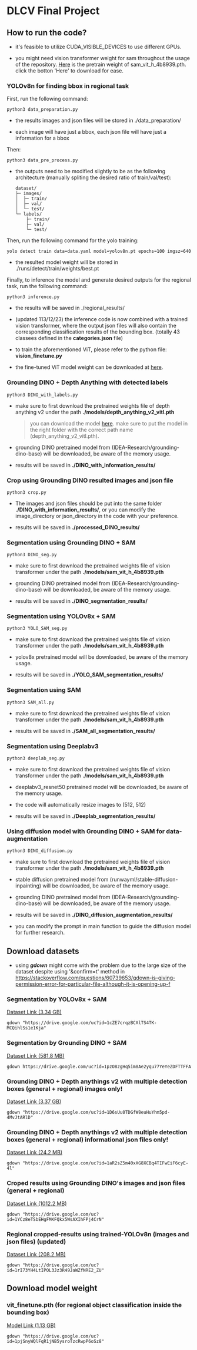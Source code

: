 # DLCV Final Project

## How to run the code?
* it's feasible to utilize CUDA_VISIBLE_DEVICES to use different GPUs.

* you might need vision transformer weight for sam throughout the usage of the repository. [Here](https://www.google.com/url?sa=t&source=web&rct=j&opi=89978449&url=https://dl.fbaipublicfiles.com/segment_anything/sam_vit_h_4b8939.pth&ved=2ahUKEwj9sI2KoaqKAxWhQfUHHXjJNQUQFnoECB4QAQ&usg=AOvVaw29bUYaHDECwvcL5oJ3N4Ev) is the pretrain weight of sam_vit_h_4b8939.pth. click the botton 'Here' to download for ease.

### YOLOv8n for finding bbox in regional task
First, run the following command:

    python3 data_preparation.py

* the results images and json files will be stored in ./data_preparation/ 

* each image will have just a bbox, each json file will have just a information for a bbox

Then:

    python3 data_pre_process.py

* the outputs need to be modified slightly to be as the following architecture (manually spliting the desired ratio of train/val/test):
    ```    
    dataset/
    ├─ images/
    │  ├─ train/
    │  ├─ val/
    │  └─ test/
    └─ labels/
        ├─ train/
        ├─ val/
        └─ test/
    ```
Then, run the following command for the yolo training:

    yolo detect train data=data.yaml model=yolov8n.pt epochs=100 imgsz=640

* the resulted model weight will be stored in ./runs/detect/train/weights/best.pt

Finally, to inference the model and generate desired outputs for the regional task, run the following command:

    python3 inference.py

* the results will be saved in ./regional_results/

* (updated 113/12/23) the inference code is now combined with a trained vision transformer, where the output json files will also contain the corresponding classification results of the bounding box. (totally 43 classees defined in the **categories.json** file)

* to train the aforementioned ViT, please refer to the python file: **vision_finetune.py**

* the fine-tuned ViT model weight can be downloaded at [here](#1).

### Grounding DINO + Depth Anything with detected labels 

    python3 DINO_with_labels.py

* make sure to first download the pretrained weights file of depth anything v2 under the path **./models/depth_anything_v2_vitl.pth**
    
    > you can download the model [here](https://huggingface.co/depth-anything/Depth-Anything-V2-Large/resolve/main/depth_anything_v2_vitl.pth?download=true). make sure to put the model in the right folder with the correct path name (depth_anything_v2_vitl.pth).

* grounding DINO pretrained model from (IDEA-Research/grounding-dino-base) will be downloaded, be aware of the memory usage.

* results will be saved in **./DINO_with_information_results/**

### Crop using Grounding DINO resulted images and json file 

    python3 crop.py

* The images and json files should be put into the same folder **./DINO_with_information_results/**, or you can modify the image_directory or json_directory in the code with your preference. 

* results will be saved in **./processed_DINO_results/**

### Segmentation using Grounding DINO + SAM

    python3 DINO_seg.py

* make sure to first download the pretrained weights file of vision transformer under the path **./models/sam_vit_h_4b8939.pth**

* grounding DINO pretrained model from (IDEA-Research/grounding-dino-base) will be downloaded, be aware of the memory usage.

* results will be saved in **./DINO_segmentation_results/**

### Segmentation using YOLOv8x + SAM

    python3 YOLO_SAM_seg.py

* make sure to first download the pretrained weights file of vision transformer under the path **./models/sam_vit_h_4b8939.pth**

* yolov8x pretrained model will be downloaded, be aware of the memory usage.

* results will be saved in **./YOLO_SAM_segmentation_results/**

### Segmentation using SAM

    python3 SAM_all.py

* make sure to first download the pretrained weights file of vision transformer under the path **./models/sam_vit_h_4b8939.pth**

* results will be saved in **./SAM_all_segmentation_results/**

### Segmentation using Deeplabv3

    python3 deeplab_seg.py

* make sure to first download the pretrained weights file of vision transformer under the path **./models/sam_vit_h_4b8939.pth**

* deeplabv3_resnet50 pretrained model will be downloaded, be aware of the memory usage.

* the code will automatically resize images to (512, 512)
 
* results will be saved in **./Deeplab_segmentation_results/**

### Using diffusion model with Grounding DINO + SAM for data-augmentation

    python3 DINO_diffusion.py

* make sure to first download the pretrained weights file of vision transformer under the path **./models/sam_vit_h_4b8939.pth**

* stable diffusion pretrained model from (runwayml/stable-diffusion-inpainting) will be downloaded, be aware of the memory usage.

* grounding DINO pretrained model from (IDEA-Research/grounding-dino-base) will be downloaded, be aware of the memory usage.
 
* results will be saved in **./DINO_diffusion_augmentation_results/**

* you can modify the prompt in main function to guide the diffusion model for further research.

## Download datasets

* using ***gdown*** might come with the problem due to the large size of the dataset despite using '&confirm=t' method in https://stackoverflow.com/questions/60739653/gdown-is-giving-permission-error-for-particular-file-although-it-is-opening-up-f

### Segmentation by YOLOv8x + SAM 
[Dataset Link (3.34 GB)](https://drive.google.com/file/d/1cZE7crqzBCXlTS4TK-MCQihlSs1e1Kja/view?usp=sharing)

    gdown "https://drive.google.com/uc?id=1cZE7crqzBCXlTS4TK-MCQihlSs1e1Kja"
    
### Segmentation by Grounding DINO + SAM
[Dataset Link (581.8 MB)](https://drive.google.com/file/d/1pzO8zgHq5im8Ae2yqu77YeYeZDFTTFFA/view?usp=sharing)

    gdown https://drive.google.com/uc?id=1pzO8zgHq5im8Ae2yqu77YeYeZDFTTFFA

### Grounding DINO + Depth anythings v2 with multiple detection boxes (general + regional) images only!
[Dataset Link (3.37 GB)](https://drive.google.com/file/d/1D6sUu0TDGfW8euHuYhm5pd-4MvJtARlD/view?usp=sharing)

    gdown "https://drive.google.com/uc?id=1D6sUu0TDGfW8euHuYhm5pd-4MvJtARlD"

### Grounding DINO + Depth anythings v2 with multiple detection boxes (general + regional) informational json files only!
[Dataset Link (24.2 MB)](https://drive.google.com/file/d/1aR2sZ5m40xXG8XCBq4TIFwEiF6cyE-4l/view?usp=sharing)

    gdown "https://drive.google.com/uc?id=1aR2sZ5m40xXG8XCBq4TIFwEiF6cyE-4l"

### Croped results using Grounding DINO's images and json files (general + regional)
[Dataset Link (1012.2 MB)](https://drive.google.com/file/d/1YCz8eTSbEHgFMKFQkx5WsAXIhFPj4CrN/view?usp=sharing)

    gdown "https://drive.google.com/uc?id=1YCz8eTSbEHgFMKFQkx5WsAXIhFPj4CrN"

### Regional cropped-results using trained-YOLOv8n (images and json files) (updated)
[Dataset Link (208.2 MB)](https://drive.google.com/file/d/1rI73YH4LtIPOL3Jz3R49JaWZfNRE2_ZU/view?usp=sharing)

    gdown "https://drive.google.com/uc?id=1rI73YH4LtIPOL3Jz3R49JaWZfNRE2_ZU"


## Download model weight

<h3 id="1">vit_finetune.pth (for regional object classification inside the bounding box)</h3>

[Model Link (1.13 GB)](https://drive.google.com/file/d/1pjSnyWQlFqR1jNB5ysroTzcRwpP6oSz8/view?usp=sharing)

    gdown "https://drive.google.com/uc?id=1pjSnyWQlFqR1jNB5ysroTzcRwpP6oSz8"
